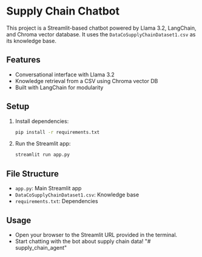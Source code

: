 # Supply Chain Chatbot

This project is a Streamlit-based chatbot powered by Llama 3.2, LangChain, and Chroma vector database. It uses the `DataCoSupplyChainDataset1.csv` as its knowledge base.

## Features
- Conversational interface with Llama 3.2
- Knowledge retrieval from a CSV using Chroma vector DB
- Built with LangChain for modularity

## Setup
1. Install dependencies:
   ```bash
   pip install -r requirements.txt
   ```
2. Run the Streamlit app:
   ```bash
   streamlit run app.py
   ```

## File Structure
- `app.py`: Main Streamlit app
- `DataCoSupplyChainDataset1.csv`: Knowledge base
- `requirements.txt`: Dependencies

## Usage
- Open your browser to the Streamlit URL provided in the terminal.
- Start chatting with the bot about supply chain data! "# supply_chain_agent" 
